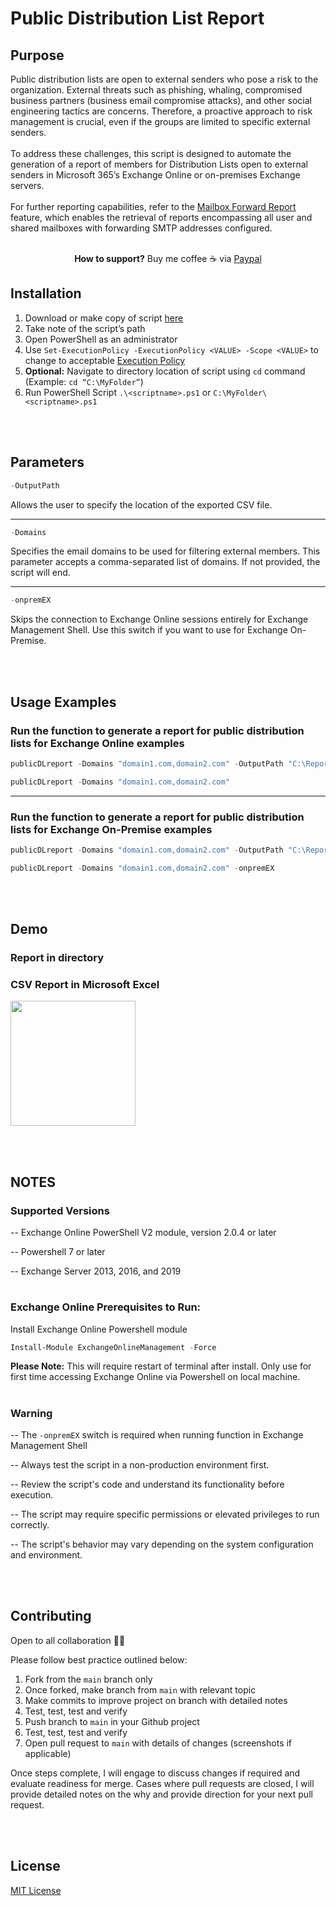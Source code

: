 # Public Distribution List Report

## Purpose 

Public distribution lists are open to external senders who pose a risk to the organization. External threats such as phishing, whaling, compromised business partners (business email compromise attacks), and other social engineering tactics are concerns. Therefore, a proactive approach to risk management is crucial, even if the groups are limited to specific external senders. 
<br></br>
To address these challenges, this script is designed to automate the generation of a report of members for Distribution Lists open to external senders in Microsoft 365’s Exchange Online or on-premises Exchange servers.
<br></br>
For further reporting capabilities, refer to the [Mailbox Forward Report](https://github.com/lev2pr0/mailboxforwardreport) feature, which enables the retrieval of reports encompassing all user and shared mailboxes with forwarding SMTP addresses configured.
<br></br>

<p align="center" 
 
 **How to support?** Buy me coffee ☕️ via [Paypal](https://www.paypal.com/donate/?business=E7G9HLW2WPV22&no_recurring=1&item_name=Empowering+all+to+achieve+success+through+technology.%0A&currency_code=USD)

</p>

## Installation 

1. Download or make copy of script [here](https://github.com/lev2pr0/publicDLreport/blob/main/publicDLreport.ps1)
2. Take note of the script’s path
3. Open PowerShell as an administrator
4. Use ```Set-ExecutionPolicy -ExecutionPolicy <VALUE> -Scope <VALUE>``` to change to acceptable [Execution Policy](https://learn.microsoft.com/en-us/powershell/module/microsoft.powershell.security/set-executionpolicy?view=powershell-7.5#-executionpolicy)
5. **Optional:** Navigate to directory location of script using ```cd``` command (Example: ```cd “C:\MyFolder”```)
6. Run PowerShell Script ```.\<scriptname>.ps1``` or ```C:\MyFolder\<scriptname>.ps1```

<br></br>
## Parameters 

```powershell
-OutputPath
```
Allows the user to specify the location of the exported CSV file.

---

```powershell
-Domains
```
Specifies the email domains to be used for filtering external members. This parameter accepts a comma-separated list of domains. If not provided, the script will end.

---

```powershell
-onpremEX
```
Skips the connection to Exchange Online sessions entirely for Exchange Management Shell. Use this switch if you want to use for Exchange On-Premise.

<br></br>
## Usage Examples

### Run the function to generate a report for public distribution lists for Exchange Online examples
```powershell
publicDLreport -Domains "domain1.com,domain2.com" -OutputPath "C:\Reports"
```
```powershell
publicDLreport -Domains "domain1.com,domain2.com"
```

---

### Run the function to generate a report for public distribution lists for Exchange On-Premise examples
```powershell
publicDLreport -Domains "domain1.com,domain2.com" -OutputPath "C:\Reports" -onpremEX 
```
```powershell
publicDLreport -Domains "domain1.com,domain2.com" -onpremEX
```

<br></br>
## Demo

### Report in directory

### CSV Report in Microsoft Excel
<img src="https://media2.giphy.com/media/v1.Y2lkPTc5MGI3NjExOGlmcmhqeWZkejFnZHV3MnU2MTIxYjczNW9ldTJmdm1leDdsaXR4YyZlcD12MV9pbnRlcm5hbF9naWZfYnlfaWQmY3Q9Zw/vR1dPIYzQmkRzLZk2w/giphy.gif" width="200" height="200" />

<br></br>
## NOTES

### Supported Versions

-- Exchange Online PowerShell V2 module, version 2.0.4 or later

-- Powershell 7 or later

-- Exchange Server 2013, 2016, and 2019

#

### Exchange Online Prerequisites to Run: 

Install Exchange Online Powershell module
```powershell
Install-Module ExchangeOnlineManagement -Force
```
**Please Note:** This will require restart of terminal after install. Only use for first time accessing Exchange Online via Powershell on local machine.

#

### Warning
-- The  ```-onpremEX``` switch is required when running function in Exchange Management Shell


-- Always test the script in a non-production environment first.


-- Review the script's code and understand its functionality before execution.


-- The script may require specific permissions or elevated privileges to run correctly.


-- The script's behavior may vary depending on the system configuration and environment.

<br></br>
## Contributing
 
Open to all collaboration 🙏🏽

Please follow best practice outlined below:

1. Fork from the ```main``` branch only
2. Once forked, make branch from ```main``` with relevant topic
3. Make commits to improve project on branch with detailed notes
4. Test, test, test and verify
5. Push branch to ```main``` in your Github project
6. Test, test, test and verify
7. Open pull request to ```main``` with details of changes (screenshots if applicable)

Once steps complete, I will engage to discuss changes if required and evaluate readiness for merge. Cases where pull requests are closed, I will provide detailed notes on the why and provide direction for your next pull request.

<br></br>
## License

[MIT License](https://choosealicense.com/licenses/mit/)
